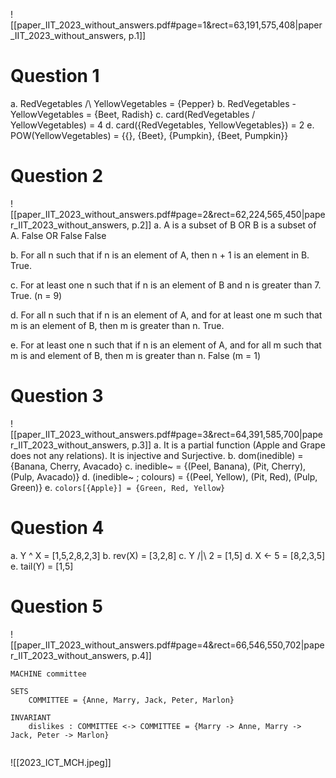 ![[paper_IIT_2023_without_answers.pdf#page=1&rect=63,191,575,408|paper_IIT_2023_without_answers, p.1]]

# Question 1
a. RedVegetables /\ YellowVegetables = {Pepper}
b. RedVegetables - YellowVegetables = {Beet, Radish} 
c. card(RedVegetables \/ YellowVegetables) = 4
d. card({RedVegetables, YellowVegetables}) = 2
e. POW(YellowVegetables) = {{}, {Beet}, {Pumpkin}, {Beet, Pumpkin}}

# Question 2
![[paper_IIT_2023_without_answers.pdf#page=2&rect=62,224,565,450|paper_IIT_2023_without_answers, p.2]]
a. A is a subset of B OR B is a subset of A.
	False OR False 
		False

b. For all n such that if n is an element of A, then n + 1 is an element in B.
	True.

c. For at least one n such that if n is an element of B and n is greater than 7.
	True. (n = 9)

d. For all n such that if n is an element of A, and for at least one m such that m is an element of B, then m is greater than n.
	True.

e. For at least one n such that if n is an element of A, and for all m such that m is and element of B, then m is greater than n.
		False (m = 1)

# Question 3
![[paper_IIT_2023_without_answers.pdf#page=3&rect=64,391,585,700|paper_IIT_2023_without_answers, p.3]]
a. It is a partial function (Apple and Grape does not any relations). It is injective and Surjective. 
b. dom(inedible) = {Banana, Cherry, Avacado}
c. inedible~ = {(Peel, Banana), (Pit, Cherry), (Pulp, Avacado)}
d. (inedible~ ; colours) = {(Peel, Yellow), (Pit, Red), (Pulp, Green)}
e. `colors[{Apple}] = {Green, Red, Yellow}`
# Question 4
a. Y ^ X = [1,5,2,8,2,3]
b. rev(X) =  [3,2,8]
c. Y /|\ 2 = [1,5]
d. X <- 5 = [8,2,3,5]
e. tail(Y) = [1,5]
# Question 5
![[paper_IIT_2023_without_answers.pdf#page=4&rect=66,546,550,702|paper_IIT_2023_without_answers, p.4]]

```
MACHINE committee

SETS
	COMMITTEE = {Anne, Marry, Jack, Peter, Marlon}

INVARIANT
	dislikes : COMMITTEE <-> COMMITTEE = {Marry -> Anne, Marry -> Jack, Peter -> Marlon}
	
```

![[2023_ICT_MCH.jpeg]]